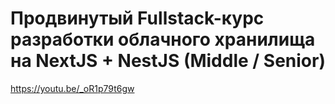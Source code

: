 # Продвинутый Fullstack-курс разработки облачного хранилища на NextJS + NestJS (Middle / Senior)
https://youtu.be/_oR1p79t6gw

